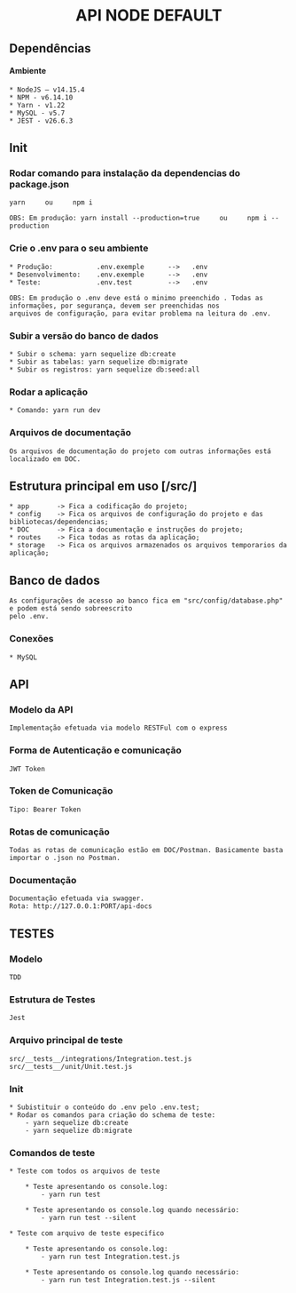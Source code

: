 <h1 align="center"> API NODE DEFAULT </h1>


## Dependências

#### Ambiente

    * NodeJS – v14.15.4
    * NPM - v6.14.10
    * Yarn - v1.22
    * MySQL - v5.7
    * JEST - v26.6.3


## Init

### Rodar comando para instalação da dependencias do package.json

    yarn     ou     npm i

    OBS: Em produção: yarn install --production=true     ou     npm i --production

### Crie o .env para o seu ambiente

    * Produção:           .env.exemple      -->   .env
    * Desenvolvimento:    .env.exemple      -->   .env
    * Teste:              .env.test         -->   .env

    OBS: Em produção o .env deve está o minimo preenchido . Todas as informações, por segurança, devem ser preenchidas nos
    arquivos de configuração, para evitar problema na leitura do .env.

### Subir a versão do banco de dados

    * Subir o schema: yarn sequelize db:create
    * Subir as tabelas: yarn sequelize db:migrate
    * Subir os registros: yarn sequelize db:seed:all

### Rodar a aplicação

    * Comando: yarn run dev

### Arquivos de documentação

    Os arquivos de documentação do projeto com outras informações está localizado em DOC.


## Estrutura principal em uso [/src/]

    * app       -> Fica a codificação do projeto;
    * config    -> Fica os arquivos de configuração do projeto e das bibliotecas/dependencias;
    * DOC       -> Fica a documentação e instruções do projeto;
    * routes    -> Fica todas as rotas da aplicação;
    * storage   -> Fica os arquivos armazenados os arquivos temporarios da aplicação;


## Banco de dados

    As configurações de acesso ao banco fica em "src/config/database.php" e podem está sendo sobreescrito
    pelo .env.

### Conexões

    * MySQL


## API

### Modelo da API

    Implementação efetuada via modelo RESTFul com o express

### Forma de Autenticação e comunicação

    JWT Token

### Token de Comunicação

    Tipo: Bearer Token

### Rotas de comunicação

    Todas as rotas de comunicação estão em DOC/Postman. Basicamente basta importar o .json no Postman.

### Documentação

    Documentação efetuada via swagger.
    Rota: http://127.0.0.1:PORT/api-docs

## TESTES

### Modelo

    TDD

### Estrutura de Testes

    Jest

### Arquivo principal de teste

    src/__tests__/integrations/Integration.test.js
    src/__tests__/unit/Unit.test.js

### Init

    * Subistituir o conteúdo do .env pelo .env.test;
    * Rodar os comandos para criação do schema de teste:
        - yarn sequelize db:create
        - yarn sequelize db:migrate

### Comandos de teste
```
* Teste com todos os arquivos de teste

    * Teste apresentando os console.log:
        - yarn run test

    * Teste apresentando os console.log quando necessário:
        - yarn run test --silent
```
```
* Teste com arquivo de teste especifico

    * Teste apresentando os console.log:
        - yarn run test Integration.test.js

    * Teste apresentando os console.log quando necessário:
        - yarn run test Integration.test.js --silent
```
